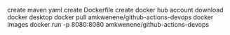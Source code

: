 create maven yaml
create Dockerfile
create docker hub account
download docker desktop
docker pull amkwenene/github-actions-devops
docker images
docker run -p 8080:8080 amkwenene/github-actions-devops